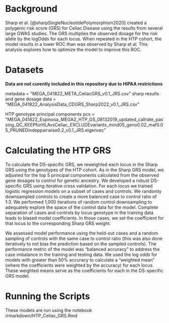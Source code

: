 
# Background
Sharp et al. [@sharpSingleNucleotidePolymorphism2020] created a polygenic risk score (GRS) for Celiac Disease using the results from several large GWAS studies. The GRS multiplies the observed dosage for the risk allele by the logOdds for each locus. When repeated in the HTP cohort, the model results in a lower ROC than was observed by Sharp et al. This analysis explores how to optimize the model to improve this ROC. 


# Datasets

**Data are not curently included in this repository due to HIPAA restrictions** 

metadata = "MEGA_041822_META_CeliacGRS_v0.1_JRS.csv"
sharp results and gene dosage data = "MEGA_041822_AnalysisData_CDGRS_Sharp2022_v0.1_JRS.csv"


HTP genotype principal components pcs = "MEGA_041822_Espinosa_MEGA2_HTP_GS_08132019_updated_callrate_passing_QC_KEEPforHLAvsCeliac_EXCLUDEvariants_mind05_geno0.02_maf0.05_PRUNEDindeppairwise0.2_v0.1_JRS.eigenvec"

# Calculating the HTP GRS

To calculate the DS-specific GRS, we reweighted each locus in the Sharp GRS using the genotypes of the HTP cohort. As in the Sharp GRS model, we adjusted for the top 5 principal components calculated from the observed gene dosages to control for genetic ancestry. We developed a robust DS-specific GRS using iterative cross validation. For each locus we trained logistic regression models on a subset of cases and controls. We randomly downsampled controls to create a more balanced case to control ratio of 1:3. We performed 1,000 iterations of random control downsampling to adequately explore the space of the control data for the model. Complete separation of cases and controls by locus genotype in the training data leads to biased model coefficients. In those cases, we set the coefficient for that locus to the corresponding Sharp GRS weight. 

We assessed model performance using the held-out cases and a random sampling of controls with the same case to control ratio (this was also done iteratively to not bias the prediction based on the sampled controls). The performance metric of the model was “balanced accuracy” to address the case imbalance in the training and testing data. We used the log odds for models with greater than 50% accuracy to calculate a “weighted mean” (where the coefficients were weighted by the accuracy) for each locus. These weighted means serve as the coefficients for each in the DS-specific GRS model. 




# Running the Scripts

These models are run using the notebook /rmarkdown/HTP_Celiac_GRS.Rmd




